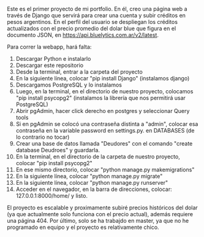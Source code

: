 Este es el primer proyecto de mi portfolio. En él, creo una página web a través de Django que servirá para crear una cuenta y subir créditos en pesos argentinos.
En el perfil del usuario se despliegan los créditos actualizados con el precio promedio del dolar blue que figura en el documento JSON, en https://api.bluelytics.com.ar/v2/latest.

Para correr la webapp, hará falta:
1) Descargar Python e instalarlo
2) Descargar este repositorio
3) Desde la terminal, entrar a la carpeta del proyecto
4) En la siguiente línea, colocar "pip install Django" (instalamos django)
5) Descargamos PostgreSQL y lo instalamos
6) Luego, en la terminal, en el directorio de nuestro proyecto, colocamos "pip install psycopg2" (instalamos la librería que nos permitirá usar PostgreSQL) 
7) Abrir pgAdmin, hacer click derecho en postgres y seleccionar Query tools
8) Si en pgAdmin se colocó una contraseña distinta a "admin", colocar esa contraseña en la variable password en settings.py. en DATABASES (de lo contrario no tocar)
9) Crear una base de datos llamada "Deudores" con el comando "create database Deudroes" y guardarla.
10) En la terminal, en el directorio de la carpeta de nuestro proyecto, colocar "pip install psycopg2"
11) En ese mismo directorio, colocar "python manage.py makemigrations"
12) En la siguiente línea, colocar "python manage.py migrate"
13) En la siguiente línea, colocar "python manage.py runserver"
14) Acceder en el navegador, en la barra de direcciones, colocar: 127.0.0.1:8000/home/ y listo.

El proyecto es escalable y proximamente subiré precios históricos del dolar (ya que actualmente solo funciona con el precio actual), además requiere una página 404.
Por último, solo se ha trabajdo en master, ya que no he programado en equipo y el proyecto es relativamente chico.
